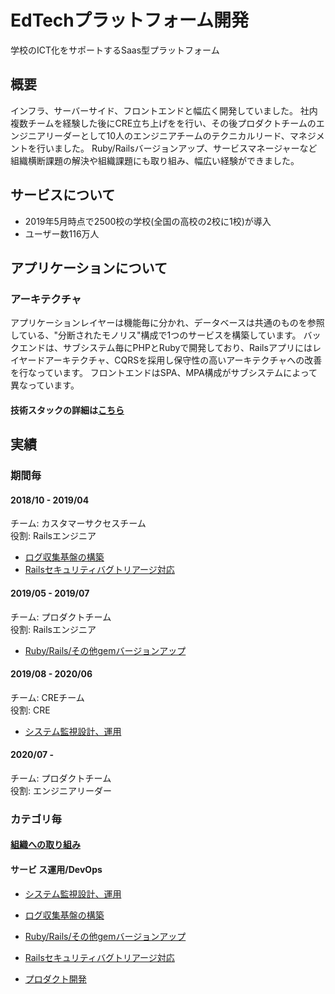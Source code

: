 # EdTechプラットフォーム開発
学校のICT化をサポートするSaas型プラットフォーム

## 概要
インフラ、サーバーサイド、フロントエンドと幅広く開発していました。
社内複数チームを経験した後にCRE立ち上げをを行い、その後プロダクトチームのエンジニアリーダーとして10人のエンジニアチームのテクニカルリード、マネジメントを行いました。
Ruby/Railsバージョンアップ、サービスマネージャーなど組織横断課題の解決や組織課題にも取り組み、幅広い経験ができました。

## サービスについて
* 2019年5月時点で2500校の学校(全国の高校の2校に1校)が導入
* ユーザー数116万人

## アプリケーションについて
### アーキテクチャ
アプリケーションレイヤーは機能毎に分かれ、データベースは共通のものを参照している、"分断されたモノリス"構成で1つのサービスを構築しています。
バックエンドは、サブシステム毎にPHPとRubyで開発しており、Railsアプリにはレイヤードアーキテクチャ、CQRSを採用し保守性の高いアーキテクチャへの改善を行なっています。
フロントエンドはSPA、MPA構成がサブシステムによって異なっています。

#### 技術スタックの詳細は[こちら](technology_stack.md)

## 実績
### 期間毎
#### 2018/10 - 2019/04
チーム: カスタマーサクセスチーム
<br>
役割: Railsエンジニア

* [ログ収集基盤の構築](log_collection.md)
* [Railsセキュリティバグトリアージ対応](rails_security_bug_triage.md)

#### 2019/05 - 2019/07
チーム: プロダクトチーム
<br>
役割: Railsエンジニア

* [Ruby/Rails/その他gemバージョンアップ](ruby_gems_upgrade.md)

#### 2019/08 - 2020/06
チーム: CREチーム
<br>
役割: CRE

* [システム監視設計、運用](system_monitoring.md)

#### 2020/07 - 
チーム: プロダクトチーム
<br>
役割: エンジニアリーダー


### カテゴリ毎
#### [組織への取り組み](achievements/organization_summary.md)

#### サービ ス運用/DevOps 
* [システム監視設計、運用](system_monitoring.md)
* [ログ収集基盤の構築](log_collection.md)
* [Ruby/Rails/その他gemバージョンアップ](ruby_gems_upgrade.md)
* [Railsセキュリティバグトリアージ対応](rails_security_bug_triage.md)

* [プロダクト開発](achievements/product_summary.md)